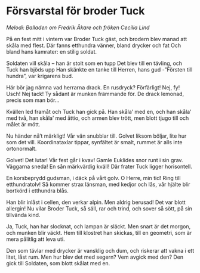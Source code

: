 # Försvarstal för broder Tuck
*Melodi: Balladen om Fredrik Åkare och fröken Cecilia Lind*

På en fest mitt i vintern var Broder Tuck gäst,
och brodern blev manad att skåla med flest. 
Där fanns etthundra vänner,
bland drycker och fat
Och bland hans kamrater: en stilig soldat.

Soldaten vill skåla – han är stolt som en tupp
Det blev till en tävling, och Tuck han bjöds upp
Han skänkte en tanke till Herren, hans gud
-”Försten till hundra”, var krigarens bud.

Här bör jag nämna vad herrarna drack.
En rusdryck? Förfärligt! Nej, fy! Usch! Nej tack!
Ty sådant är munken främmande för.
De drack lemonad, precis som man bör…

Kvällen led framåt och Tuck han gick på.
Han skåla’ med en, och han skåla’ med två,
han skåla’ med åttio, och armen blev trött,
men blott tjugo till och målet är mött.

Nu händer nå’t märkligt! Vår vän snubblar till.
Golvet liksom böljar, lite hur som det vill.
Koordinataxlar tippar, synfältet är smalt,
rummet är alls inte ortonormalt.

Golvet! Det lutar! Vår fest går i kvav!
Gamle Euklides snor runt i sin grav.
Väggarna sneda! En sån märkvärdig kväll!
Där frater Tuck ligger horisontell.

En korsbeprydd gudsman, i däck på vårt golv.
O Herre, min tid! Ring till etthundratolv!
Så kommer strax länsman, med kedjor och lås,
vår hjälte blir bortkörd i etthundra blås.

Han blir inlåst i cellen, den verkar alpin.
Men aldrig berusad! Det var blott allergin!
Nu vilar Broder Tuck, så säll, rar och trind,
och sover så sött, på sin tillvända kind.

Ja, Tuck, han har slocknat, och lampan är släckt.
Men snart är det morgon, och munken blir väckt.
Hem till klostret han skickas, till en geometri,
som är mera pålitlig att leva uti.

Den som tävlar med drycker är vansklig och dum,
och riskerar att vakna i ett litet, låst rum.
Men hur blev det med segern? Vem avgick med den?
Den gick till Soldaten, som blott skålat med en.
